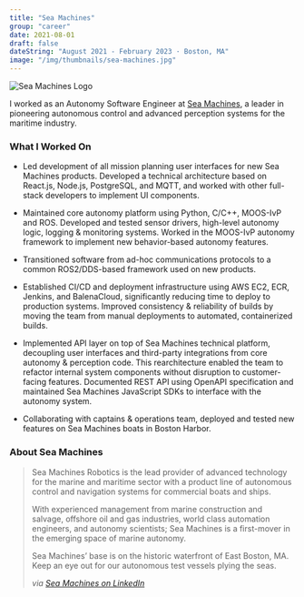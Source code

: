 ```yaml
---
title: "Sea Machines"
group: "career"
date: 2021-08-01
draft: false
dateString: "August 2021 - February 2023 · Boston, MA"
image: "/img/thumbnails/sea-machines.jpg"
---
```


![Sea Machines Logo](/img/logo-headers/sea-machines-logo.jpg)

I worked as an Autonomy Software Engineer at [Sea Machines](https://sea-machines.com/), a leader in pioneering autonomous control and advanced perception systems for the maritime industry.

### What I Worked On

- Led development of all mission planning user interfaces for new Sea Machines products. Developed a technical architecture based on React.js, Node.js, PostgreSQL, and MQTT, and worked with other full-stack developers to implement UI components.

- Maintained core autonomy platform using Python, C/C++, MOOS-IvP and ROS. Developed and tested sensor drivers, high-level autonomy logic, logging & monitoring systems. Worked in the MOOS-IvP autonomy framework to implement new behavior-based autonomy features.

- Transitioned software from ad-hoc communications protocols to a common ROS2/DDS-based framework used on new products.

- Established CI/CD and deployment infrastructure using AWS EC2, ECR, Jenkins, and BalenaCloud, significantly reducing time to deploy to production systems. Improved consistency & reliability of builds by moving the team from manual deployments to automated, containerized builds.

- Implemented API layer on top of Sea Machines technical platform, decoupling user interfaces and third-party integrations from core autonomy & perception code. This rearchitecture enabled the team to refactor internal system components without disruption to customer-facing features. Documented REST API using OpenAPI specification and maintained Sea Machines JavaScript SDKs to interface with the autonomy system.

- Collaborating with captains & operations team, deployed and tested new features on Sea Machines boats in Boston Harbor.

### About Sea Machines

> Sea Machines Robotics is the lead provider of advanced technology for the marine and maritime sector with a product line of autonomous control and navigation systems for commercial boats and ships.
>
> With experienced management from marine construction and salvage, offshore oil and gas industries, world class automation engineers, and autonomy scientists; Sea Machines is a first-mover in the emerging space of marine autonomy.
>
> Sea Machines’ base is on the historic waterfront of East Boston, MA. Keep an eye out for our autonomous test vessels plying the seas.
>
> _via [Sea Machines on LinkedIn](https://www.linkedin.com/company/sea-machines/about/)_
